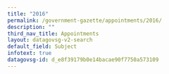 ```yaml
---
title: "2016"
permalink: /government-gazette/appointments/2016/
description: ""
third_nav_title: Appointments
layout: datagovsg-v2-search
default_field: Subject
infotext: true
datagovsg-id: d_e8f39179b0e14bacae90f7750a573109
---
```

